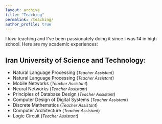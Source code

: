 ```yaml
---
layout: archive
title: "Teaching"
permalink: /teaching/
author_profile: true
---
```



I *love* teaching and I've been passionately doing it since I was 14 in high school. Here are my academic experiences:

## Iran University of Science and Technology:
- Natural Language Processing (<i style='font-size: 0.9em;'>Teacher Assistant</i>)
- Natural Language Processing (<i style='font-size: 0.9em;'>Teacher Assistant</i>)
- Mobile Networks (<i style='font-size: 0.9em;'>Teacher Assistant</i>)
- Neural Networks (<i style='font-size: 0.9em;'>Teacher Assistant</i>)
- Principles of Database Design (<i style='font-size: 0.9em;'>Teacher Assistant</i>)
- Computer Design of Digital Systems (<i style='font-size: 0.9em;'>Teacher Assistant</i>)
- Discrete Mathematics (<i style='font-size: 0.9em;'>Teacher Assistant</i>)
- Computer Architecture (<i style='font-size: 0.9em;'>Teacher Assistant</i>)
- Logic Circuit (<i style='font-size: 0.9em;'>Teacher Assistant</i>)
